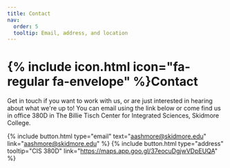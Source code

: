 ```yaml
---
title: Contact
nav:
  order: 5
  tooltip: Email, address, and location
---
```


# {% include icon.html icon="fa-regular fa-envelope" %}Contact

Get in touch if you want to work with us, or are just interested in hearing about what we're up to! You can email using the link below or come find us in office 380D in The Billie Tisch Center for Integrated Sciences, Skidmore College.

{%
  include button.html
  type="email"
  text="aashmore@skidmore.edu"
  link="aashmore@skidmore.edu"
%}
{%
  include button.html
  type="address"
  tooltip="CIS 380D"
  link="https://maps.app.goo.gl/37eocuDgjwVDpEUQA"
%}
